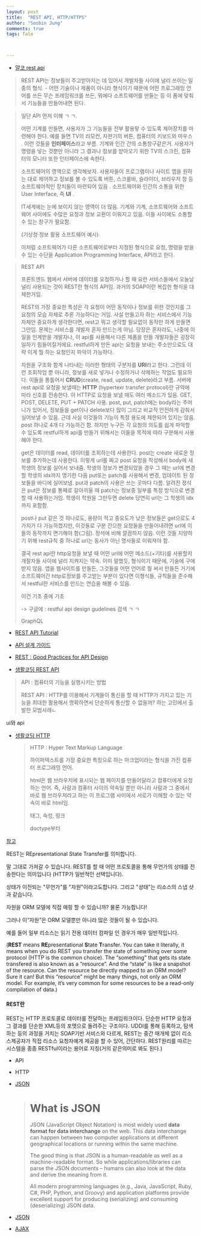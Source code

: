 ```yaml
---
layout: post
title:  "REST API, HTTP/HTTPS"
author: "Soobin Jung"
comments: true
tags: Tale



---
```




- [얄코 rest api](https://www.youtube.com/watch?v=iOueE9AXDQQ) 

> REST API는 정보들이 주고받아지는 데 있어서 개발자들 사이에 널리 쓰이는 일종의 형식. - 어떤 기술이나 제품이 아니라 형식이기 때문에 어떤 프로그래밍 언어를 쓰든 무슨 프레임워크를 쓰든, 뭐에다 소프트웨어를 만들는 등 이 폼에 맞춰서 기능들을 만들어내면 된다. 

>일단 API 먼저 이해 ㄱ ㄱ.
>
>어떤 기계를 만들면, 사용자가 그 기능들을 전부 활용랗 수 있도록 제어장치를 마련해야 한다. 예를 들면 TV의 리모컨, 자판기의 버튼, 컴퓨터의 키보드와 마우스 .  이런 것들을 **인터페이스**라고 부름. 기계와 인간 간의 소통창구같은거. 사용자가 명령을 넣는 것뿐만 아니라 그 결과나 정보를 받아오기 위한 TV의 스크린, 컴퓨터의 모니터 또한 인터페이스에 속한다. 
>
>소프트웨어의 영역으로 생각해보자. 사용자들이 프로그램이나 사이트 앱을 원하는 대로 제어하고 정보를 볼 수 있도록 버튼, 스크롤바, 슬라이더, 브라우저 창 등 소프트웨어적인 장치들이 마련되어 있음 . 소프트웨어와 인간의 소통을 위한 User Interface, 즉 **UI** .
>
>IT세계에는 눈에 보이지 않는 영역이 더 많음. 기계와 기계, 소프트웨어와 소프트웨어 사이에도 수많은 요청과 정보 교환이 이뤄지고 있음. 이들 사이에도 소통할 수 있는 창구가 필요함. 
>
>(기상청 정보 활용 소프트웨어 예시)
>
>이처럼 소프트웨어가 다른 소프트웨어로부터 지정된 형식으로 요청, 명령을 받을 수 있는 수단을 Application Programming Interface, API라고 한다. 

>REST API
>
>프론트엔드 웹에서 서버에 데이터를 요청하거나 할 때 요런 서비스들에서 오늘날 널리 사용되는 것이 REST란 형식의 API임. 과거의 SOAP이란 복잡한 형식을 대체한거임.
>
>REST의 가장 중요한 특성은 각 요청이 어떤 동작이나 정보를 위한 것인지를 그 요청의 모습 자체로 추론 가능하다는 거임. 사실 만들고자 하는 서비스에서 기능 자체만 중요하게 생각한다면, rest고 뭐고 생각할 필요없이 동작만 하게 만들면 그만임. 문제는 서비스를 개발자 혼자 만드는게 아님. 당장은 혼자라도, 나중에 이 일을 인계받을 개발자나, 이 api를 사용해서 다른 제품을 만들 개발자들은 굉장히 일하기 힘들어질거에요. restful하게 만든 api는 요청을 보내는 주소만으로도 대략 이게 뭘 하는 요청인지 파악이 가능하다. 
>
>자원을 구조화 함계 나타내는 이러한 형태의 구분자를 **URI**라고 한다. 그런데 이런 조회작업 뿐 아니라, 정보를 새로 넣거나 수정하거나 삭제하는 작업도 필요하다. 이들을 통틀어서 **CRUD**(create, read, update, delete)라고 부름. 서버에 rest api로 요청을 보낼때는 **HTTP** (hypertexr transfer protocol)란 규약에 따라 신호를 전송한다. 이 HTTP로 요청을 보낼 때도 여러 메소드가 있음. GET, POST, DELETE, PUT + PATCH 사용. post, put, patch에는 body라는 주머니가 있어서, 정보들을 get이나 delete보다 많이 그리고 비교적 안전하게 감춰서 실어보낼 수 있음. 근데 사실 이것들의 기능이 특정 용도에 제한되어 있지는 않음. post 하나로 4개 다 가능하긴 함. 하지만 누구든 각 요청의 의도를 쉽게 파악할 수 있도록 restful하게 api를 만들기 위해서는 이들을 목적에 따라 구분해서 사용해야 한다. 
>
>get은 데이터를 read, 데이터를 조회하는데 사용한다. post는 create 새로운 정보를 추가하는데 사용한다. 이렇게 url를 짜고 post 요청을 작성해서 body에 새 학생의 정보를 실어서 보내줌. 학생의 정보가 변경되었을 경우 그 때는 url에 변경할 학생의 idx까지 명기한 다음 put또는 patch를 사용해서 변경, 업데이트 된 정보들을 바디에 실어보냄. put과 patch의 사용은 쓰는 곳마다 다름. 알려진 정석은 put은 정보를 통째로 갈아끼울 때 patch는 정보중 일부를 특정 방식으로 변경할 때 사용하는거임. 학생이 학원을 그만두면 delete 당연히 url는 그 학생의 idx까지 포함함. 
>
>post나 put 같은 것 하나로도, 용량이 적고 중요도가 낮은 정보들은 get으로도 4가지가 다 가능하겠지만, 이것들로 구분 간으한 요청들을 만들어내려면 url에 이들의 동작까지 면기해야 함(그림). 정석에 비해 깔끔하지 않음. 이런 것들 지양하기 위해 rest규칙 중 하나로 url는 동사가 아닌 명사들로 이뤄져야 함. 
>
>결국 rest api란 http요청을 보낼 때 어떤 url에 어떤 메소드(+기타)를 사용할지 개잘자들 사이에 널리 지켜지는 약속. 이미 말했듯, 형식이기 때문에, 기술에 구애받지 않음. 앱을 웹사이트를 만들든, 그것들을 어떤 언어로 뭘 써서 만들든 거기에 소프트웨어간 http로정보를 주고받는 부분이 있다면 이형식들, 규칙들을 준수해서 restful한 서비스를 만드는 연습을 해볼 수 있음. 
>
>이건 기초 중에 기초
>
>-> 구글에 : restful api design gudelines 검색 ㄱ ㄱ
>
>GraphQL

- [REST API Tutorial](https://restfulapi.net/)
- [API 설계 가이드](https://bcho.tistory.com/954)
- [REST : Good Practices for API Design](https://medium.com/hashmapinc/rest-good-practices-for-api-design-881439796dc9) 



- [생활코딩 REST API](https://www.youtube.com/watch?v=PmY3dWcCxXI)

> API : 컴퓨터의 기능을 실행시키는 방법
>
> REST API : HTTP를 이용해서 기계들이 통신을 할 때 HTTP가 가지고 있는 기능을 최대한 활용해서 명확하면서 단순하게 통신할 수 없을까? 하는 고민에서 출발한 모범사례ㄴ

ui와 api



- [생활코딩 HTTP](https://www.youtube.com/playlist?list=PLuHgQVnccGMDUzDDCKW-pCZQY-MMCX5yB) 

  >HTTP : Hyper Text Markup Language
  >
  >하이퍼텍스트를 가장 중요한 특징으로 하는 마크업이라는 형식을 가진 컴퓨터 프로그래밍 언어. 
  >
  >html은 웹 브라우저에 표시되는 웹 페이지를 만들어달라고 컴퓨터에게 요청하는 언어. 즉, 사람과 컴퓨터 사이의 약속일 뿐만 아니라 사람과 그 중에서 바로 웹 브라우저라고 하는 이 프로그램 사이에서 서로가 이해할 수 있는 약속이 바로 html임. 
  >
  >태그, 속성, 링크
  >
  >doctype부터

[참고](https://medium.com/@marinithiago/guys-rest-apis-are-not-databases-60db4e1120e4)

REST는 REpresentational State Transfer를 의미합니다. 

말 그대로 가져갈 수 있습니다. REST를 할 때 어떤 프로토콜을 통해 무언가의 상태를 전송한다는 의미입니다 (HTTP가 일반적인 선택입니다). 

상태가 이전되는 "무언가"를 "자원"이라고도합니다. 그리고 "상태"는 리소스의 스냅 샷과 같습니다. 

자원을 ORM 모델에 직접 매핑 할 수 있습니까? 물론 가능합니다! 

그러나 이“자원”은 ORM 모델뿐만 아니라 많은 것들이 될 수 있습니다. 

예를 들어 일부 리소스는 읽기 전용 데이터 컴파일 인 경우가 매우 일반적입니다.

(**REST** means **RE**presentational **S**tate **T**ransfer. You can take it literally, it means when you do REST you transfer the state of something over some protocol (HTTP is the common choice). The “something” that gets its state transfered is also known as a “resource”. And the “state” is like a snapshot of the resource. Can the resource be directly mapped to an ORM model? Sure it can! But this “resource” might be many things, not only an ORM model. For example, it’s very common for some resources to be a read-only compilation of data.)



#### REST란

REST는 HTTP 프로토콜로 데이터를 전달하는 프레임워크이다. 단순한 HTTP 요청과 그 결과를 단순한 XML등의 포맷으로 돌려주는 구조이다. UDDI를 통해 등록하고, 탐색하는 등의 과정을 거치는 SOAP기반 서비스와 다르게, REST는 중간 매개체 없이 리소스제공자가 직접 리소스 요청자에게 제공을 할 수 있어, 간단하다. REST원리를 따르는 시스템을 종종 RESTful이라는 용어로 지칭(거의 같은의미로 봐도 된다.)





- API

- HTTP

- [JSON](https://restfulapi.net/introduction-to-json/)

  

  ># What is JSON
  >
  >JSON (JavaScript Object Notation) is most widely used **data format for data interchange** on the web. This data interchange can happen between two computer applications at different geographical locations or running within the same machine.
  >
  >The good thing is that JSON is a human-readable as well as a machine-readable format. So while applications/libraries can parse the JSON documents – humans can also look at the data and derive the meaning from it.
  >
  >All modern programming languages (e.g., Java, JavaScript, Ruby, C#, PHP, Python, and Groovy) and application platforms provide excellent support for producing (serializing) and consuming (deserializing) JSON data.



- [JSON](https://velog.io/@surim014/JSON%EC%9D%B4%EB%9E%80-%EB%AC%B4%EC%97%87%EC%9D%B8%EA%B0%80)
- [AJAX](https://velog.io/@surim014/AJAX%EB%9E%80-%EB%AC%B4%EC%97%87%EC%9D%B8%EA%B0%80)

